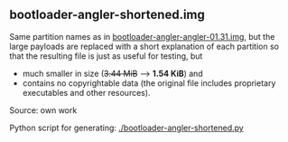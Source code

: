 <!--
SPDX-FileCopyrightText: 2021 Petr Pucil <petr.pucil@seznam.cz>

SPDX-License-Identifier: CC0-1.0
-->

## bootloader-angler-shortened.img

Same partition names as in [bootloader-angler-angler-01.31.img](https://androidfilehost.com/?fid=24407100847292744), but the large payloads are replaced with a short explanation of each partition so that the resulting file is just as useful for testing, but

* much smaller in size (~~3.44 MiB~~ &xrarr; **1.54 KiB**) and
* contains no copyrightable data (the original file includes proprietary executables and other resources).

Source: own work

Python script for generating: [./bootloader-angler-shortened.py](./bootloader-angler-shortened.py)
